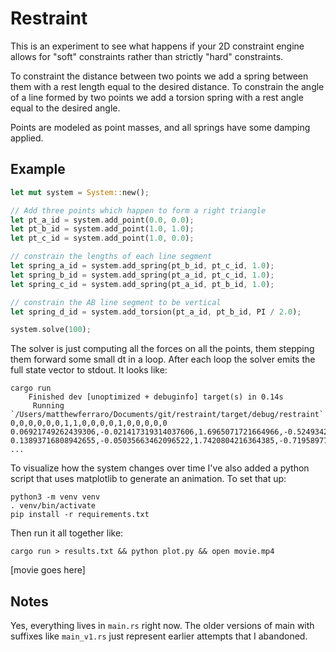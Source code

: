 # Restraint

This is an experiment to see what happens if your 2D constraint engine allows for "soft" constraints rather than strictly "hard" constraints.

To constraint the distance between two points we add a spring between them with a rest length equal to the desired distance. To constrain the angle of a line formed by two points we add a torsion spring with a rest angle equal to the desired angle.

Points are modeled as point masses, and all springs have some damping applied.

## Example
```rust
let mut system = System::new();

// Add three points which happen to form a right triangle
let pt_a_id = system.add_point(0.0, 0.0);
let pt_b_id = system.add_point(1.0, 1.0);
let pt_c_id = system.add_point(1.0, 0.0);

// constrain the lengths of each line segment
let spring_a_id = system.add_spring(pt_b_id, pt_c_id, 1.0);
let spring_b_id = system.add_spring(pt_a_id, pt_c_id, 1.0);
let spring_c_id = system.add_spring(pt_a_id, pt_b_id, 1.0);

// constrain the AB line segment to be vertical
let spring_d_id = system.add_torsion(pt_a_id, pt_b_id, PI / 2.0);

system.solve(100);
```

The solver is just computing all the forces on all the points, them stepping them forward some small dt in a loop. After each loop the solver emits the full state vector to stdout. It looks like:

```
cargo run
    Finished dev [unoptimized + debuginfo] target(s) in 0.14s
     Running `/Users/matthewferraro/Documents/git/restraint/target/debug/restraint`
0,0,0,0,0,0,1,1,0,0,0,0,1,0,0,0,0,0
0.06921749262439306,-0.021417319314037606,1.6965071721664966,-0.5249342969126864,1.6965071721664966,-0.5249342969126864,0.930782507375607,1.0214173193140377,-1.6965071721664966,0.5249342969126864,-1.6965071721664966,0.5249342969126864,1,0,0,0,0,0
0.13893716808942655,-0.05035663462096522,1.7420804216364385,-0.7195897731484746,0.04557324946994196,-0.1946554762357882,0.8354892128551406,1.0400220653478702,-2.368884810249992,0.46629150665104585,-0.6723776380834953,-0.0586427902616406,1.025573619055433,0.010334569273095097,0.6268043886135534,0.2532982664974288,0.6268043886135534,0.2532982664974288
...
```

To visualize how the system changes over time I've also added a python script that uses matplotlib to generate an animation. To set that up:

```
python3 -m venv venv
. venv/bin/activate
pip install -r requirements.txt
```

Then run it all together like:

```
cargo run > results.txt && python plot.py && open movie.mp4
```

[movie goes here]

## Notes

Yes, everything lives in `main.rs` right now. The older versions of main with suffixes like `main_v1.rs` just represent earlier attempts that I abandoned.